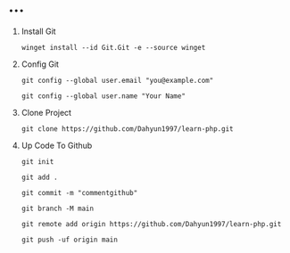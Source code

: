 # ...
1. Install Git
   ```
   winget install --id Git.Git -e --source winget
   ```
2. Config Git
   ```
   git config --global user.email "you@example.com"
   ```
   ```
   git config --global user.name "Your Name"
   ```
3. Clone Project
   ```
   git clone https://github.com/Dahyun1997/learn-php.git
   ```
4. Up Code To Github
   ```
   git init
   ```
   ```
   git add .
   ```
   ```
   git commit -m "commentgithub"
   ```
   ```
   git branch -M main
   ```
   ```
   git remote add origin https://github.com/Dahyun1997/learn-php.git
   ```
   ```
   git push -uf origin main
   ```
